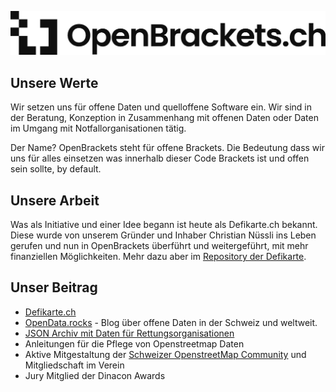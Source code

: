 ![Logo](logo.png)

## Unsere Werte

Wir setzen uns für offene Daten und quelloffene Software ein. Wir sind in der Beratung, Konzeption in Zusammenhang mit offenen Daten oder Daten im Umgang mit Notfallorganisationen tätig.

Der Name? OpenBrackets steht für offene Brackets. Die Bedeutung dass wir uns für alles einsetzen was innerhalb dieser Code Brackets ist und offen sein sollte, by default.

## Unsere Arbeit

Was als Initiative und einer Idee begann ist heute als Defikarte.ch bekannt. Diese wurde von unserem Gründer und Inhaber Christian Nüssli ins Leben gerufen und nun in OpenBrackets überführt und weitergeführt, mit mehr finanziellen Möglichkeiten.
Mehr dazu aber im [Repository der Defikarte](https://github.com/OpenBrackets-ch/defikarte.ch).

## Unser Beitrag

- [Defikarte.ch](https://defikarte.ch/)
- [OpenData.rocks](https://www.opendata.rocks) - Blog über offene Daten in der Schweiz und weltweit.
- [JSON Archiv mit Daten für Rettungsorganisationen](https://github.com/OpenBrackets-ch/rescue-data)
- Anleitungen für die Pflege von Openstreetmap Daten
- Aktive Mitgestaltung der [Schweizer OpenstreetMap Community](https://www.sosm.ch) und Mitgliedschaft im Verein
- Jury Mitglied der Dinacon Awards
